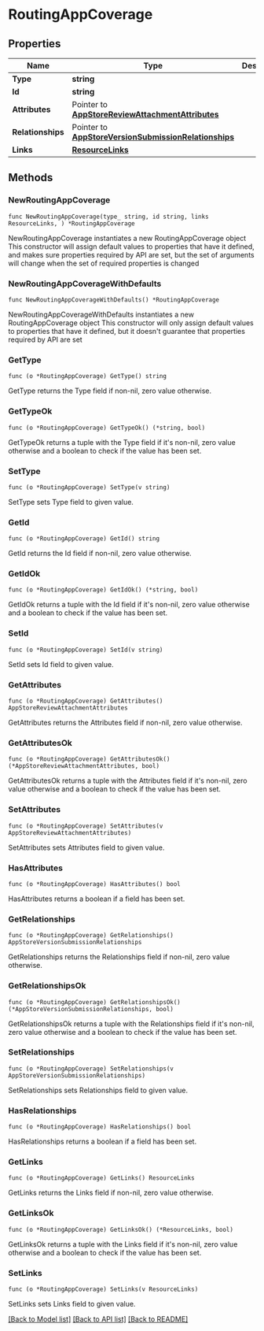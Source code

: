 # RoutingAppCoverage

## Properties

Name | Type | Description | Notes
------------ | ------------- | ------------- | -------------
**Type** | **string** |  | 
**Id** | **string** |  | 
**Attributes** | Pointer to [**AppStoreReviewAttachmentAttributes**](AppStoreReviewAttachment_attributes.md) |  | [optional] 
**Relationships** | Pointer to [**AppStoreVersionSubmissionRelationships**](AppStoreVersionSubmission_relationships.md) |  | [optional] 
**Links** | [**ResourceLinks**](ResourceLinks.md) |  | 

## Methods

### NewRoutingAppCoverage

`func NewRoutingAppCoverage(type_ string, id string, links ResourceLinks, ) *RoutingAppCoverage`

NewRoutingAppCoverage instantiates a new RoutingAppCoverage object
This constructor will assign default values to properties that have it defined,
and makes sure properties required by API are set, but the set of arguments
will change when the set of required properties is changed

### NewRoutingAppCoverageWithDefaults

`func NewRoutingAppCoverageWithDefaults() *RoutingAppCoverage`

NewRoutingAppCoverageWithDefaults instantiates a new RoutingAppCoverage object
This constructor will only assign default values to properties that have it defined,
but it doesn't guarantee that properties required by API are set

### GetType

`func (o *RoutingAppCoverage) GetType() string`

GetType returns the Type field if non-nil, zero value otherwise.

### GetTypeOk

`func (o *RoutingAppCoverage) GetTypeOk() (*string, bool)`

GetTypeOk returns a tuple with the Type field if it's non-nil, zero value otherwise
and a boolean to check if the value has been set.

### SetType

`func (o *RoutingAppCoverage) SetType(v string)`

SetType sets Type field to given value.


### GetId

`func (o *RoutingAppCoverage) GetId() string`

GetId returns the Id field if non-nil, zero value otherwise.

### GetIdOk

`func (o *RoutingAppCoverage) GetIdOk() (*string, bool)`

GetIdOk returns a tuple with the Id field if it's non-nil, zero value otherwise
and a boolean to check if the value has been set.

### SetId

`func (o *RoutingAppCoverage) SetId(v string)`

SetId sets Id field to given value.


### GetAttributes

`func (o *RoutingAppCoverage) GetAttributes() AppStoreReviewAttachmentAttributes`

GetAttributes returns the Attributes field if non-nil, zero value otherwise.

### GetAttributesOk

`func (o *RoutingAppCoverage) GetAttributesOk() (*AppStoreReviewAttachmentAttributes, bool)`

GetAttributesOk returns a tuple with the Attributes field if it's non-nil, zero value otherwise
and a boolean to check if the value has been set.

### SetAttributes

`func (o *RoutingAppCoverage) SetAttributes(v AppStoreReviewAttachmentAttributes)`

SetAttributes sets Attributes field to given value.

### HasAttributes

`func (o *RoutingAppCoverage) HasAttributes() bool`

HasAttributes returns a boolean if a field has been set.

### GetRelationships

`func (o *RoutingAppCoverage) GetRelationships() AppStoreVersionSubmissionRelationships`

GetRelationships returns the Relationships field if non-nil, zero value otherwise.

### GetRelationshipsOk

`func (o *RoutingAppCoverage) GetRelationshipsOk() (*AppStoreVersionSubmissionRelationships, bool)`

GetRelationshipsOk returns a tuple with the Relationships field if it's non-nil, zero value otherwise
and a boolean to check if the value has been set.

### SetRelationships

`func (o *RoutingAppCoverage) SetRelationships(v AppStoreVersionSubmissionRelationships)`

SetRelationships sets Relationships field to given value.

### HasRelationships

`func (o *RoutingAppCoverage) HasRelationships() bool`

HasRelationships returns a boolean if a field has been set.

### GetLinks

`func (o *RoutingAppCoverage) GetLinks() ResourceLinks`

GetLinks returns the Links field if non-nil, zero value otherwise.

### GetLinksOk

`func (o *RoutingAppCoverage) GetLinksOk() (*ResourceLinks, bool)`

GetLinksOk returns a tuple with the Links field if it's non-nil, zero value otherwise
and a boolean to check if the value has been set.

### SetLinks

`func (o *RoutingAppCoverage) SetLinks(v ResourceLinks)`

SetLinks sets Links field to given value.



[[Back to Model list]](../README.md#documentation-for-models) [[Back to API list]](../README.md#documentation-for-api-endpoints) [[Back to README]](../README.md)


